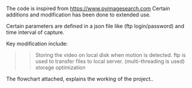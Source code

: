 The code is inspired from https://www.pyimagesearch.com
Certain additions and modification has been done to extended use.

Certain parameters are defined in a json file like (ftp login/password) and time interval of capture.

Key modification include:
>> Storing the video on local disk when motion is detected.
>> ftp is used to transfer files to local server. (multi-threading is used)
>> storage optimization

The flowchart attached, explains the working of the project..

